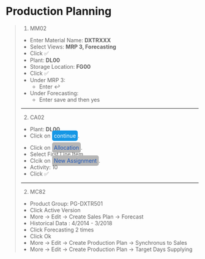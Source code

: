 # Production Planning

> 1. MM02
>
> * Enter Material Name: **DXTRXXX**
> * Select Views: **MRP 3, Forecasting**
> * Click ✅ 
> * Plant: **DL00**
> * Storage Location: **FG00**
> * Click ✅
> * Under MRP 3:
>   * Enter ↩️
> * Under Forecasting:
>   * Enter save and then yes
>
> ---
>
> 2. CA02
>
> * Plant: **DL00**
> * Click on <span style="background:#1597E5; color: white; padding:5px;border-radius:5px">continue</span>.
> >
> * Click on <span style="background:#B6B6B6; color: #1A54B8; padding:5px;border-radius:5px">Allocation</span>.
> * Select First Line Item
> * Clcik on <span style="background:#B6B6B6; color: #1A54B8; padding:5px;border-radius:5px">New Assignment</span>.
> * Activity: 10
> * Click ✅
>
> ---
>
> 2. MC82
> * Product Group: PG-DXTR501
> * Click Active Version
> * More -> Edit -> Create Sales Plan -> Forecast
> * Historical Data : 4/2014 - 3/2018
> * Click Forecasting 2 times
> * Click Ok
> * More -> Edit -> Create Production Plan -> Synchronus to Sales
> * More -> Edit -> Create Production Plan -> Target Days Supplying